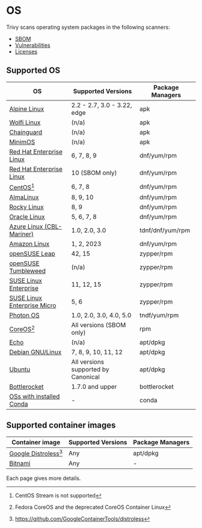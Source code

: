 # OS

Trivy scans operating system packages in the following scanners: 

- [SBOM][sbom]
- [Vulnerabilities][vuln]
- [Licenses][license]

## Supported OS

| OS                                             | Supported Versions                  | Package Managers |
|------------------------------------------------|-------------------------------------|------------------|
| [Alpine Linux](alpine.md)                      | 2.2 - 2.7, 3.0 - 3.22, edge         | apk              |
| [Wolfi Linux](wolfi.md)                        | (n/a)                               | apk              |
| [Chainguard](chainguard.md)                    | (n/a)                               | apk              |
| [MinimOS](minimos.md)                          | (n/a)                               | apk              |
| [Red Hat Enterprise Linux](rhel.md)            | 6, 7, 8, 9                          | dnf/yum/rpm      |
| [Red Hat Enterprise Linux](rhel.md)            | 10 (SBOM only)                      | dnf/yum/rpm      |
| [CentOS](centos.md)[^1]                        | 6, 7, 8                             | dnf/yum/rpm      |
| [AlmaLinux](alma.md)                           | 8, 9, 10                            | dnf/yum/rpm      |
| [Rocky Linux](rocky.md)                        | 8, 9                                | dnf/yum/rpm      |
| [Oracle Linux](oracle.md)                      | 5, 6, 7, 8                          | dnf/yum/rpm      |
| [Azure Linux (CBL-Mariner)](azure.md)          | 1.0, 2.0, 3.0                       | tdnf/dnf/yum/rpm |
| [Amazon Linux](amazon.md)                      | 1, 2, 2023                          | dnf/yum/rpm      |
| [openSUSE Leap](suse.md)                       | 42, 15                              | zypper/rpm       |
| [openSUSE Tumbleweed](suse.md)                 | (n/a)                               | zypper/rpm       |
| [SUSE Linux Enterprise](suse.md)               | 11, 12, 15                          | zypper/rpm       |
| [SUSE Linux Enterprise Micro](suse.md)         | 5, 6                                | zypper/rpm       |
| [Photon OS](photon.md)                         | 1.0, 2.0, 3.0, 4.0, 5.0             | tndf/yum/rpm     |
| [CoreOS](coreos.md)[^3]                        | All versions (SBOM only)            | rpm              |
| [Echo](echo.md)                                | (n/a)                               | apt/dpkg         |
| [Debian GNU/Linux](debian.md)                  | 7, 8, 9, 10, 11, 12                 | apt/dpkg         |
| [Ubuntu](ubuntu.md)                            | All versions supported by Canonical | apt/dpkg         |
| [Bottlerocket](bottlerocket.md)                | 1.7.0 and upper                     | bottlerocket     |
| [OSs with installed Conda](../others/conda.md) | -                                   | conda            |

## Supported container images

| Container image                               | Supported Versions | Package Managers |
|-----------------------------------------------|--------------------|------------------|
| [Google Distroless](google-distroless.md)[^2] | Any                | apt/dpkg         |
| [Bitnami](../others/bitnami.md)               | Any                | -                |

Each page gives more details.

[^1]: CentOS Stream is not supported 
[^2]: https://github.com/GoogleContainerTools/distroless
[^3]: Fedora CoreOS and the deprecated CoreOS Container Linux


[sbom]: ../../supply-chain/sbom.md
[vuln]: ../../scanner/vulnerability.md
[license]: ../../scanner/license.md
